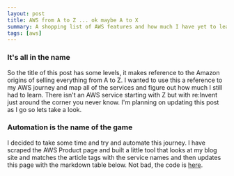 ```yaml
---
layout: post
title: AWS from A to Z ... ok maybe A to X
summary: A shopping list of AWS features and how much I have yet to learn
tags: [aws]
---
```


### It's all in the name

So the title of this post has some levels, it makes reference to the Amazon origins of selling everything from A to Z. I wanted to use this a reference to my AWS journey and map all of the services and figure out how much I still had to learn. There isn't an AWS service starting with Z but with re:Invent just around the corner you never know. I'm planning on updating this post as I go so lets take a look.

### Automation is the name of the game

I decided to take some time and try and automate this journey. I have scraped the AWS Product page and built a little tool that looks at my blog site and matches the article tags with the service names and then updates this page with the markdown table below. Not bad, the code is [here](https://github.com/msimpsonnz/aws-misc/tree/master/svc-list).